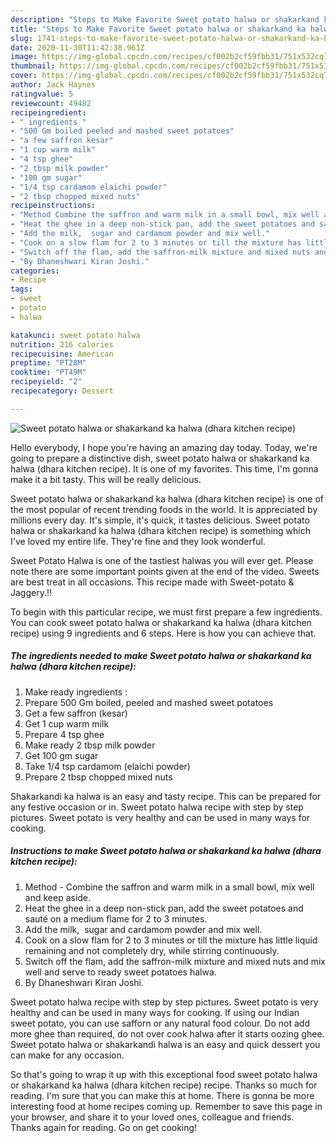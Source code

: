 ```yaml
---
description: "Steps to Make Favorite Sweet potato halwa or shakarkand ka halwa (dhara kitchen recipe)"
title: "Steps to Make Favorite Sweet potato halwa or shakarkand ka halwa (dhara kitchen recipe)"
slug: 1741-steps-to-make-favorite-sweet-potato-halwa-or-shakarkand-ka-halwa-dhara-kitchen-recipe
date: 2020-11-30T11:42:38.961Z
image: https://img-global.cpcdn.com/recipes/cf002b2cf59fbb31/751x532cq70/sweet-potato-halwa-or-shakarkand-ka-halwa-dhara-kitchen-recipe-recipe-main-photo.jpg
thumbnail: https://img-global.cpcdn.com/recipes/cf002b2cf59fbb31/751x532cq70/sweet-potato-halwa-or-shakarkand-ka-halwa-dhara-kitchen-recipe-recipe-main-photo.jpg
cover: https://img-global.cpcdn.com/recipes/cf002b2cf59fbb31/751x532cq70/sweet-potato-halwa-or-shakarkand-ka-halwa-dhara-kitchen-recipe-recipe-main-photo.jpg
author: Jack Haynes
ratingvalue: 5
reviewcount: 49482
recipeingredient:
- " ingredients "
- "500 Gm boiled peeled and mashed sweet potatoes"
- "a few saffron kesar"
- "1 cup warm milk"
- "4 tsp ghee"
- "2 tbsp milk powder"
- "100 gm sugar"
- "1/4 tsp cardamom elaichi powder"
- "2 tbsp chopped mixed nuts"
recipeinstructions:
- "Method Combine the saffron and warm milk in a small bowl, mix well and keep aside."
- "Heat the ghee in a deep non-stick pan, add the sweet potatoes and sauté on a medium flame for 2 to 3 minutes."
- "Add the milk,  sugar and cardamom powder and mix well."
- "Cook on a slow flam for 2 to 3 minutes or till the mixture has little liquid remaining and not completely dry, while stirring continuously."
- "Switch off the flam, add the saffron-milk mixture and mixed nuts and mix well and serve to ready sweet potatoes halwa."
- "By Dhaneshwari Kiran Joshi."
categories:
- Recipe
tags:
- sweet
- potato
- halwa

katakunci: sweet potato halwa 
nutrition: 216 calories
recipecuisine: American
preptime: "PT28M"
cooktime: "PT49M"
recipeyield: "2"
recipecategory: Dessert

---
```



![Sweet potato halwa or shakarkand ka halwa (dhara kitchen recipe)](https://img-global.cpcdn.com/recipes/cf002b2cf59fbb31/751x532cq70/sweet-potato-halwa-or-shakarkand-ka-halwa-dhara-kitchen-recipe-recipe-main-photo.jpg)

Hello everybody, I hope you're having an amazing day today. Today, we're going to prepare a distinctive dish, sweet potato halwa or shakarkand ka halwa (dhara kitchen recipe). It is one of my favorites. This time, I'm gonna make it a bit tasty. This will be really delicious.

Sweet potato halwa or shakarkand ka halwa (dhara kitchen recipe) is one of the most popular of recent trending foods in the world. It is appreciated by millions every day. It's simple, it's quick, it tastes delicious. Sweet potato halwa or shakarkand ka halwa (dhara kitchen recipe) is something which I've loved my entire life. They're fine and they look wonderful.

Sweet Potato Halwa is one of the tastiest halwas you will ever get. Please note there are some important points given at the end of the video. Sweets are best treat in all occasions. This recipe made with Sweet-potato &amp; Jaggery.!!


To begin with this particular recipe, we must first prepare a few ingredients. You can cook sweet potato halwa or shakarkand ka halwa (dhara kitchen recipe) using 9 ingredients and 6 steps. Here is how you can achieve that.

<!--inarticleads1-->

##### The ingredients needed to make Sweet potato halwa or shakarkand ka halwa (dhara kitchen recipe):

1. Make ready  ingredients :
1. Prepare 500 Gm boiled, peeled and mashed sweet potatoes
1. Get a few saffron (kesar)
1. Get 1 cup warm milk
1. Prepare 4 tsp ghee
1. Make ready 2 tbsp milk powder
1. Get 100 gm sugar
1. Take 1/4 tsp cardamom (elaichi powder)
1. Prepare 2 tbsp chopped mixed nuts


Shakarkandi ka halwa is an easy and tasty recipe. This can be prepared for any festive occasion or in. Sweet potato halwa recipe with step by step pictures. Sweet potato is very healthy and can be used in many ways for cooking. 

<!--inarticleads2-->

##### Instructions to make Sweet potato halwa or shakarkand ka halwa (dhara kitchen recipe):

1. Method - Combine the saffron and warm milk in a small bowl, mix well and keep aside.
1. Heat the ghee in a deep non-stick pan, add the sweet potatoes and sauté on a medium flame for 2 to 3 minutes.
1. Add the milk,  sugar and cardamom powder and mix well.
1. Cook on a slow flam for 2 to 3 minutes or till the mixture has little liquid remaining and not completely dry, while stirring continuously.
1. Switch off the flam, add the saffron-milk mixture and mixed nuts and mix well and serve to ready sweet potatoes halwa.
1. By Dhaneshwari Kiran Joshi.


Sweet potato halwa recipe with step by step pictures. Sweet potato is very healthy and can be used in many ways for cooking. If using our Indian sweet potato, you can use safforn or any natural food colour. Do not add more ghee than required, do not over cook halwa after it starts oozing ghee. Sweet potato halwa or shakarkandi halwa is an easy and quick dessert you can make for any occasion. 

So that's going to wrap it up with this exceptional food sweet potato halwa or shakarkand ka halwa (dhara kitchen recipe) recipe. Thanks so much for reading. I'm sure that you can make this at home. There is gonna be more interesting food at home recipes coming up. Remember to save this page in your browser, and share it to your loved ones, colleague and friends. Thanks again for reading. Go on get cooking!

